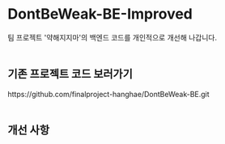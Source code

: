 # DontBeWeak-BE-Improved
팀 프로젝트 '약해지지마'의 백엔드 코드를 개인적으로 개선해 나갑니다.
</br>
</br>
<H2>기존 프로젝트 코드 보러가기</H2>
https://github.com/finalproject-hanghae/DontBeWeak-BE.git
</br>
</br>
<h2>개선 사항</h2>
</br>
</br>
